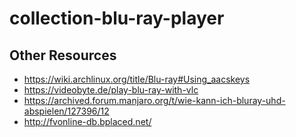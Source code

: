 # collection-blu-ray-player

## Other Resources
- https://wiki.archlinux.org/title/Blu-ray#Using_aacskeys
- https://videobyte.de/play-blu-ray-with-vlc
- https://archived.forum.manjaro.org/t/wie-kann-ich-bluray-uhd-abspielen/127396/12
- http://fvonline-db.bplaced.net/